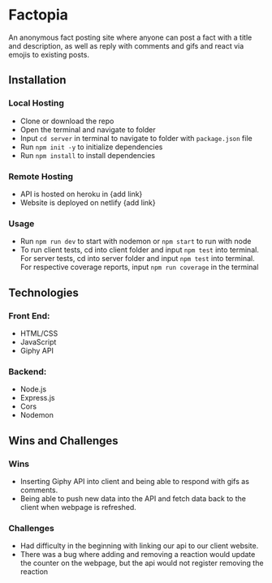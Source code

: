 # Factopia

An anonymous fact posting site where anyone can post a fact with a title and description, as well as reply with comments and gifs and react via emojis to existing posts.

## Installation

### Local Hosting

- Clone or download the repo
- Open the terminal and navigate to folder
- Input `cd server` in terminal to navigate to folder with `package.json` file
- Run `npm init -y` to initialize dependencies
- Run `npm install` to install dependencies

### Remote Hosting

- API is hosted on heroku in {add link}
- Website is deployed on netlify {add link}

### Usage

- Run `npm run dev` to start with nodemon or `npm start` to run with node
- To run client tests, cd into client folder and input `npm test` into terminal. For server tests, cd into server folder and input `npm test` into terminal. For respective coverage reports, input `npm run coverage` in the terminal

## Technologies

### Front End:

- HTML/CSS
- JavaScript
- Giphy API

### Backend:

- Node.js
- Express.js
- Cors
- Nodemon

## Wins and Challenges

### Wins

- Inserting Giphy API into client and being able to respond with gifs as comments.
- Being able to push new data into the API and fetch data back to the client when webpage is refreshed.

### Challenges

- Had difficulty in the beginning with linking our api to our client website.
- There was a bug where adding and removing a reaction would update the counter on the webpage, but the api would not register removing the reaction
